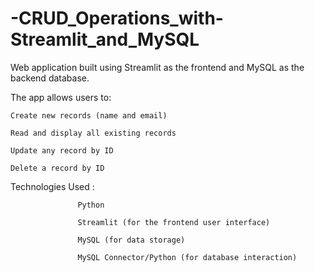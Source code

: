 # -CRUD_Operations_with-Streamlit_and_MySQL
Web application built using Streamlit as the frontend and MySQL as the backend database.

The app allows users to:

	Create new records (name and email)

	Read and display all existing records

	Update any record by ID

	Delete a record by ID


Technologies Used : 

                   Python 

                   Streamlit (for the frontend user interface)

                   MySQL (for data storage)

                   MySQL Connector/Python (for database interaction)
